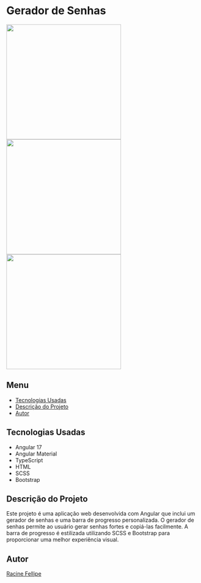 # Gerador de Senhas

<img src="https://i.ibb.co/c8C46py/Captura-de-tela-2024-07-25-121511.png" width="300"><img src="https://i.ibb.co/pX8hKwQ/Captura-de-tela-2024-07-25-121523.png" width="300"><img src="https://i.ibb.co/ngmpXJR/Captura-de-tela-2024-07-25-121537.png" width="300">

## Menu

- [Tecnologias Usadas](#tecnologias-usadas)
- [Descrição do Projeto](#descrição-do-projeto)
- [Autor](#autor)

## Tecnologias Usadas

- Angular 17
- Angular Material
- TypeScript
- HTML
- SCSS
- Bootstrap

## Descrição do Projeto

Este projeto é uma aplicação web desenvolvida com Angular que inclui um gerador de senhas e uma barra de progresso personalizada.
O gerador de senhas permite ao usuário gerar senhas fortes e copiá-las facilmente.
A barra de progresso é estilizada utilizando SCSS e Bootstrap para proporcionar uma melhor experiência visual.

## Autor

[Racine Fellipe](https://curriculo-portfolio.netlify.app/)
